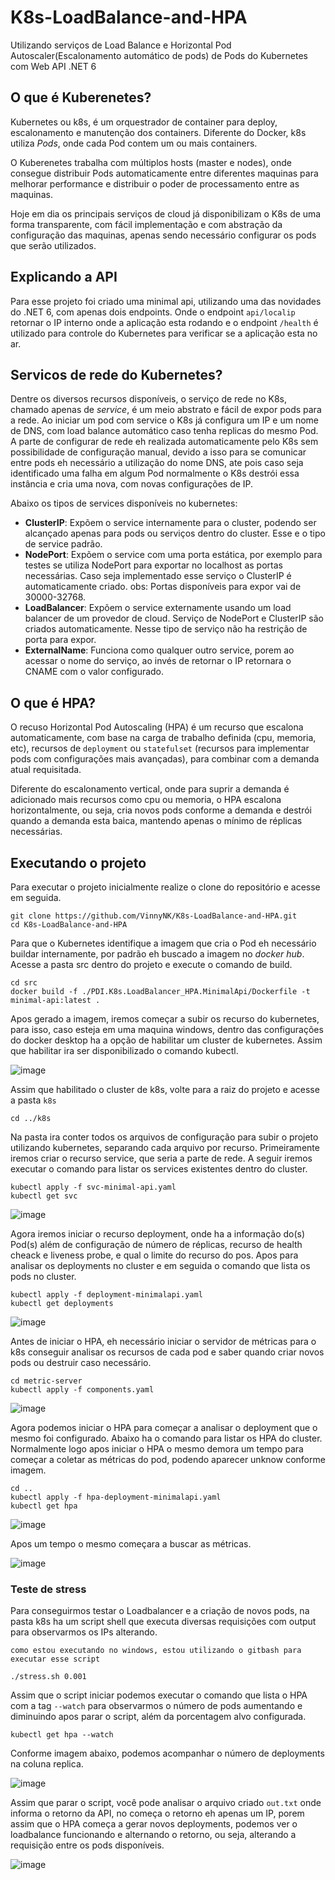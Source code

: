 # K8s-LoadBalance-and-HPA
Utilizando serviços de Load Balance e Horizontal Pod Autoscaler(Escalonamento automático de pods) de Pods do Kubernetes com Web API .NET 6

## O que é Kuberenetes?
  Kubernetes ou k8s, é um orquestrador de container para deploy, escalonamento e manutenção dos containers. Diferente do Docker, k8s utiliza *Pods*, onde cada Pod contem um ou mais containers.
  
   O Kuberenetes trabalha com múltiplos hosts (master e nodes), onde consegue distribuir Pods automaticamente entre diferentes maquinas para melhorar performance e distribuir o poder de processamento entre as maquinas.
   
   Hoje em dia os principais serviços de cloud já disponibilizam o K8s de uma forma transparente, com fácil implementação e com abstração da configuração das maquinas, apenas sendo necessário configurar os pods que serão utilizados.

## Explicando a API
  Para esse projeto foi criado uma minimal api, utilizando uma das novidades do .NET 6, com apenas dois endpoints. Onde o endpoint ```api/localip``` retornar o IP interno onde a aplicação esta rodando e o endpoint ```/health``` é utilizado para controle do Kubernetes para verificar se a aplicação esta no ar.

## Servicos de rede do Kubernetes?
  Dentre os diversos recursos disponíveis, o serviço de rede no K8s, chamado apenas de *service*, é um meio abstrato e fácil de expor pods para a rede. Ao iniciar um pod com service o K8s já configura um IP e um nome de DNS, com load balance automático caso tenha replicas do mesmo Pod. A parte de configurar de rede eh realizada automaticamente pelo K8s sem possibilidade de configuração manual, devido a isso para se comunicar entre pods eh necessário a utilização do nome DNS, ate pois caso seja identificado uma falha em algum Pod normalmente o K8s destrói essa instância e cria uma nova, com novas configurações de IP.
  
  Abaixo os tipos de services disponíveis no kubernetes:
  
- **ClusterIP**: Expõem o service internamente para o cluster, podendo ser alcançado apenas para pods ou serviços dentro do cluster. Esse e o tipo de service padrão.
- **NodePort**: Expõem o service com uma porta estática, por exemplo para testes se utiliza NodePort para exportar no localhost as portas necessárias. Caso seja implementado esse serviço o ClusterIP é automaticamente criado. obs: Portas disponíveis para expor vai de 30000-32768.
- **LoadBalancer**: Expõem o service externamente usando um load balancer de um provedor de cloud. Serviço de NodePort e ClusterIP são criados automaticamente. Nesse tipo de serviço não ha restrição de porta para expor.
- **ExternalName**: Funciona como qualquer outro service, porem ao acessar o nome do serviço, ao invés de retornar o IP retornara o CNAME com o valor configurado.

## O que é HPA?
  O recuso Horizontal Pod Autoscaling (HPA) é um recurso que escalona automaticamente, com base na carga de trabalho definida (cpu, memoria, etc), recursos de ```deployment``` ou ```statefulset``` (recursos para implementar pods com configurações mais avançadas), para combinar com a demanda atual requisitada.
  
  Diferente do escalonamento vertical, onde para suprir a demanda é adicionado mais recursos como cpu ou memoria, o HPA escalona horizontalmente, ou seja, cria novos pods conforme a demanda e destrói
quando a demanda esta baica, mantendo apenas o mínimo de réplicas necessárias.

## Executando o projeto
Para executar o projeto inicialmente realize o clone do repositório e acesse em seguida.
```
git clone https://github.com/VinnyNK/K8s-LoadBalance-and-HPA.git
cd K8s-LoadBalance-and-HPA
```

Para que o Kubernetes identifique a imagem que cria o Pod eh necessário buildar internamente, por padrão eh buscado a imagem no *docker hub*. Acesse a pasta src dentro do projeto e execute o comando de build.
```
cd src
docker build -f ./PDI.K8s.LoadBalancer_HPA.MinimalApi/Dockerfile -t minimal-api:latest .
```

Apos gerado a imagem, iremos começar a subir os recurso do kubernetes, para isso, caso esteja em uma maquina windows, dentro das configurações do docker desktop ha a opção de habilitar um cluster de kubernetes. Assim que habilitar ira ser disponibilizado o comando kubectl.

![image](https://user-images.githubusercontent.com/28060427/145230374-df27b6ed-807c-4600-9db9-9094754edf09.png)

Assim que habilitado o cluster de k8s, volte para a raiz do projeto e acesse a pasta ```k8s```
```
cd ../k8s
```

Na pasta ira conter todos os arquivos de configuração para subir o projeto utilizando kubernetes, separando cada arquivo por recurso.
Primeiramente iremos criar o recurso service, que seria a parte de rede. A seguir iremos executar o comando para listar os services existentes dentro do cluster.
```
kubectl apply -f svc-minimal-api.yaml
kubectl get svc
```
![image](https://user-images.githubusercontent.com/28060427/145261757-13b080d7-80d0-418e-84df-8c420a0d6702.png)

Agora iremos iniciar o recurso deployment, onde ha a informação do(s) Pod(s) além de configuração de número de réplicas, recurso de health cheack e liveness probe, e qual o limite do recurso do pos. Apos para analisar os deployments no cluster e em seguida o comando que lista os pods no cluster.
```
kubectl apply -f deployment-minimalapi.yaml
kubectl get deployments
```
![image](https://user-images.githubusercontent.com/28060427/145243684-19b10110-8de3-4e92-b98b-236d8d78f82b.png)

Antes de iniciar o HPA, eh necessário iniciar o servidor de métricas para o k8s conseguir analisar os recursos de cada pod e saber quando criar novos pods ou destruir caso necessário.
```
cd metric-server
kubectl apply -f components.yaml
```
![image](https://user-images.githubusercontent.com/28060427/145244070-7fbfb6ba-1c46-49d3-8907-03d0139bd9ae.png)

Agora podemos iniciar o HPA para começar a analisar o deployment que o mesmo foi configurado. Abaixo ha o comando para listar os HPA do cluster. Normalmente logo apos iniciar o HPA o mesmo demora um tempo para começar a coletar as métricas do pod, podendo aparecer unknow conforme imagem.
```
cd ..
kubectl apply -f hpa-deployment-minimalapi.yaml
kubectl get hpa
```
![image](https://user-images.githubusercontent.com/28060427/145244486-724119ed-57b0-46cb-b19f-a98e3e61ca2f.png)


Apos um tempo o mesmo começara a buscar as métricas.

![image](https://user-images.githubusercontent.com/28060427/145244649-8d5c6033-9c76-42a2-9780-4d0891d377b0.png)

### Teste de stress
  Para conseguirmos testar o Loadbalancer e a criação de novos pods, na pasta k8s ha um script shell que executa diversas requisições com output para observarmos os IPs alterando.
  ```
  como estou executando no windows, estou utilizando o gitbash para executar esse script
  
  ./stress.sh 0.001
  ```
  
  Assim que o script iniciar podemos executar o comando que lista o HPA com a tag ```--watch``` para observarmos o número de pods aumentando e diminuindo apos parar o script, além da porcentagem alvo configurada.
  
  ```
  kubectl get hpa --watch
  ```
  
Conforme imagem abaixo, podemos acompanhar o número de deployments na coluna replica.

![image](https://user-images.githubusercontent.com/28060427/145255073-936400ab-a030-4120-8ebd-adfb58a3299f.png)

  
  Assim que parar o script, você pode analisar o arquivo criado ```out.txt``` onde informa o retorno da API, no começa o retorno eh apenas um IP, porem assim que o HPA começa a gerar novos deployments, podemos ver o loadbalance funcionando e alternando o retorno, ou seja, alterando a requisição entre os pods disponíveis.
  
  ![image](https://user-images.githubusercontent.com/28060427/145255239-fd843fce-59ad-4ccd-b140-88b74bb82987.png)

